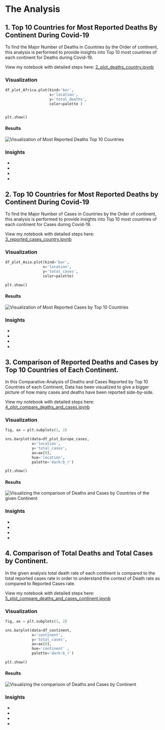 # The Analysis

## 1. Top 10 Countries for Most Reported Deaths By Continent During Covid-19

To find the Major Number of Deaths in Countries by the Order of continent, this analysis is performed to provide insights into Top 10 most countries of each continent for Deaths during Covid-19.

View my notebook with detailed steps here:
[2_plot_deaths_country.ipynb](1_COVID-19_C_and_D/2_plot_deaths_country.ipynb)

### Visualization

```python
df_plot_Africa.plot(kind='bar',
                    x='location', 
                    y='total_deaths', 
                    color=palette )


plt.show()
```

#### Results

![Visualization of Most Reported Deaths Top 10 Countries](images/Death_By_Countries_Africa.png)

### Insights
 - 
 - 
 - 
 - 


 ## 2. Top 10 Countries for Most Reported Deaths by Continent During Covid-19

 To find the Major Number of Cases in Countries by the Order of continent, this analysis is performed to provide insights into Top 10 most countries of each continent for Cases during Covid-19.


 View my notebook with detailed steps here:
 [3_reported_cases_country.ipynb](1_COVID-19_C_and_D/3_plot_reported_cases_country.ipynb)

 ### Visualization

 ```python
 df_plot_Asia.plot(kind='bar', 
                  x='location', 
                  y='total_cases',
                  color=palette)

plt.show()
 ```

#### Results

![Visualization of Most Reported Cases by Top 10 Countries](images/Cases_Countries_Asia.png)

### Insights
- 
- 
- 
- 

## 3. Comparison of Reported Deaths and Cases by Top 10 Countries of Each Continent.

In this Comparative-Analysis of Deaths and Cases Reported by Top 10 Countries of each Continent, Data has been visualized to give a bigger picture of how many cases and deaths have been reported side-by-side.

View my notebook with detailed steps here:
[4_plot_compare_deaths_and_cases.ipynb](1_COVID-19_C_and_D/4_plot_compare_deaths_and_cases.ipynb)

### Visualization
```python
fig, ax = plt.subplots(1, 2)

sns.barplot(data=df_plot_Europe_cases, 
            x='location', 
            y='total_cases', 
            ax=ax[0], 
            hue='location', 
            palette='dark:b_r')

plt.show()
```

#### Results
![Visualizing the comparison of Deaths and Cases by Countries of the given Continent](Comparison_countries_Europe.png)

### Insights
- 
- 
- 
- 


## 4. Comparison of Total Deaths and Total Cases by Continent.

In the given analysis total death rate of each continent is compared to the total reported cases rate in order to understand the context of Death rate as compared to Reported Cases rate.

View my notebook with detailed steps here:
[5_plot_compare_deaths_and_cases_continent.ipynb](1_COVID-19_C_and_D/5_plot_compare_deaths_and_cases_continent.ipynb)

### Visualization
```python
fig, ax = plt.subplots(1, 2)

sns.barplot(data=df_continent, 
            x='continent', 
            y='total_cases', 
            ax=ax[0], 
            hue='continent' , 
            palette='dark:b_r')

plt.show()
```

#### Results
![Visualizing the comparison of Deaths and Cases by Continent](Continent_Comparison.png)

 
### Insights
- 
- 
- 
- 
